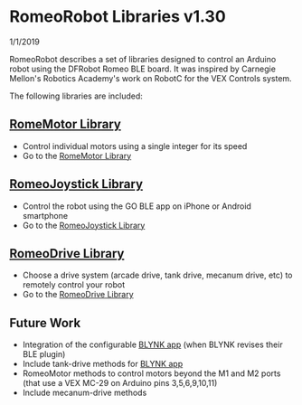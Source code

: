 # RomeoRobot Libraries v1.30
1/1/2019

RomeoRobot describes a set of libraries designed to control an Arduino robot using the DFRobot Romeo BLE board.
It was inspired by Carnegie Mellon's Robotics Academy's work on RobotC for the VEX Controls system.

The following libraries are included:

## [RomeMotor Library](docs/RomeoMotor%20Library.md)
* Control individual motors using a single integer for its speed
* Go to the [RomeMotor Library](docs/RomeoMotor%20Library.md)

## [RomeoJoystick Library](docs/RomeoJoystick%20Library.md)
* Control the robot using the GO BLE app on iPhone or Android smartphone
* Go to the [RomeoJoystick Library](docs/RomeoJoystick%20Library.md)

## [RomeoDrive Library](docs/RomeoDrive%20Library.md)
* Choose a drive system (arcade drive, tank drive, mecanum drive, etc) to remotely control your robot
* Go to the [RomeoDrive Library](docs/RomeoDrive%20Library.md)


## Future Work
* Integration of the configurable [BLYNK app](https://github.com/blynkkk/blynk-library) (when BLYNK revises their BLE plugin)
* Include tank-drive methods for [BLYNK app](https://github.com/blynkkk/blynk-library)
* RomeoMotor methods to control motors beyond the M1 and M2 ports (that use a VEX MC-29 on Arduino pins 3,5,6,9,10,11)
* Include mecanum-drive methods
